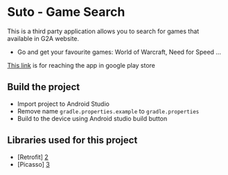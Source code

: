 # Suto - Game Search 

This is a third party application allows you to search for games that available in G2A website.

- Go and get your favourite games: World of Warcraft, Need for Speed ...

[This link][1] is for reaching the app in google play store

## Build the project
* Import project to Android Studio
* Remove name `gradle.properties.example` to `gradle.properties`
* Build to the device using Android studio build button
 

## Libraries used for this project
* [Retrofit] [2]
* [Picasso] [3]

[1]: https://play.google.com/store/apps/details?id=com.sutoen.sutogamessearch&hl=en
[2]: http://square.github.io/retrofit/
[3]: http://square.github.io/picasso/